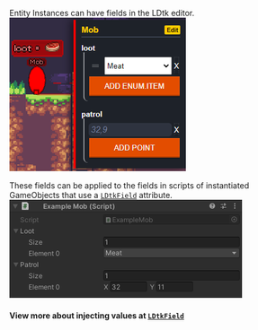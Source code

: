Entity Instances can have fields in the LDtk editor.  
![LDtk Editor Entity Fields](../../images/ldtk/EntityFields.png)  

These fields can be applied to the fields in scripts of instantiated GameObjects that use a [`LDtkField`](../WorkingWithAPI/LDtkField.md) attribute.  
![Unity Entity Fields](../../images/unity/inspector/EntityFields.png)  

#### View more about injecting values at [`LDtkField`](../WorkingWithAPI/LDtkField.md)